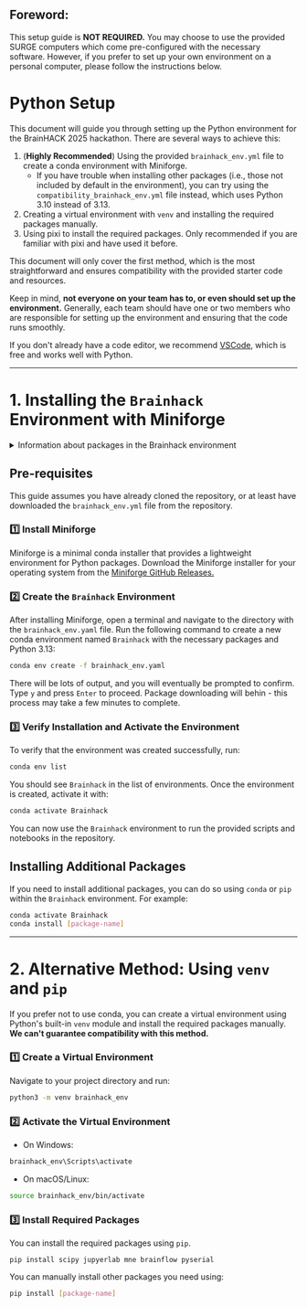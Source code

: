 ## Foreword:
This setup guide is **NOT REQUIRED.** You may choose to use the provided SURGE computers which come pre-configured with the necessary software. However, if you prefer to set up your own environment on a personal computer, please follow the instructions below.

# Python Setup
This document will guide you through setting up the Python environment for the BrainHACK 2025 hackathon. There are several ways to achieve this:
1. (**Highly Recommended**) Using the provided `brainhack_env.yml` file to create a conda environment with Miniforge.
   - If you have trouble when installing other packages (i.e., those not included by default in the environment), you can try using the `compatibility_brainhack_env.yml` file instead, which uses Python 3.10 instead of 3.13.
2. Creating a virtual environment with `venv` and installing the required packages manually.
3. Using pixi to install the required packages. Only recommended if you are familiar with pixi and have used it before.

This document will only cover the first method, which is the most straightforward and ensures compatibility with the provided starter code and resources.

Keep in mind, **not everyone on your team has to, or even should set up the environment.** Generally, each team should have one or two members who are responsible for setting up the environment and ensuring that the code runs smoothly.

If you don't already have a code editor, we recommend [VSCode](https://code.visualstudio.com/), which is free and works well with Python.

---

# 1. Installing the `Brainhack` Environment with Miniforge

<details>
<summary>Information about packages in the Brainhack environment</summary>

#### `Brainhack_env.yaml` includes:
- Python 3.13: The programming language used for the scripts and notebooks.
- `scipy`: A Python library used for scientific and technical computing.
- `jupyterlab`: An interactive development environment for working with notebooks, code, and data
- `mne`: A Python package for processing and analyzing electrophysiological data, such as EEG and MEG.
- `brainflow`: A library for interfacing with various biosensors and brain-computer interface (BCI) devices.
- `pyserial`: A Python library that encapsulates access to serial ports, useful for communication with hardware devices.

#### `Compatibility_Brainhack_env.yaml` includes:
- Python 3.10: The programming language used for the scripts and notebooks.
- `scipy`: A Python library used for scientific and technical computing.
- `jupyterlab`: An interactive development environment for working with notebooks, code, and data
- `mne`: A Python package for processing and analyzing electrophysiological data, such as EEG and MEG.
- `brainflow`: A library for interfacing with various biosensors and brain-computer interface (BCI) devices.
- `pyserial`: A Python library that encapsulates access to serial ports, useful for communication with hardware devices.

</details>

## Pre-requisites
This guide assumes you have already cloned the repository, or at least have downloaded the `brainhack_env.yml` file from the repository.

### **1️⃣ Install Miniforge**
Miniforge is a minimal conda installer that provides a lightweight environment for Python packages. Download the Miniforge installer for your operating system from the [Miniforge GitHub Releases.](https://conda-forge.org/download/)

### **2️⃣ Create the `Brainhack` Environment**
After installing Miniforge, open a terminal and navigate to the directory with the `brainhack_env.yaml` file. Run the following command to create a new conda environment named `Brainhack` with the necessary packages and Python 3.13:
```bash
conda env create -f brainhack_env.yaml
```
There will be lots of output, and you will eventually be prompted to confirm. Type `y` and press `Enter` to proceed. Package downloading will behin - this process may take a few minutes to complete.

### **3️⃣ Verify Installation and Activate the Environment**
To verify that the environment was created successfully, run:
```bash
conda env list
```
You should see `Brainhack` in the list of environments. Once the environment is created, activate it with:
```bash
conda activate Brainhack
```

You can now use the `Brainhack` environment to run the provided scripts and notebooks in the repository.

## Installing Additional Packages
If you need to install additional packages, you can do so using `conda` or `pip` within the `Brainhack` environment. For example:
```bash
conda activate Brainhack
conda install [package-name]
```

---

# 2. Alternative Method: Using `venv` and `pip`
If you prefer not to use conda, you can create a virtual environment using Python's built-in `venv` module and install the required packages manually. **We can't guarantee compatibility with this method.**

### **1️⃣ Create a Virtual Environment**
Navigate to your project directory and run:
```bash
python3 -m venv brainhack_env
```

### **2️⃣ Activate the Virtual Environment**
- On Windows:
```bash
brainhack_env\Scripts\activate
```
- On macOS/Linux:
```bash
source brainhack_env/bin/activate
```
### **3️⃣ Install Required Packages**
You can install the required packages using `pip`. 
```
pip install scipy jupyerlab mne brainflow pyserial
```
You can manually install other packages you need using:
```bash
pip install [package-name]
```